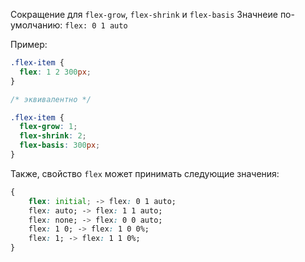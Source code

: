 Сокращение для `flex-grow`, `flex-shrink` и `flex-basis`
Значнеие по-умолчанию: `flex: 0 1 auto`

Пример:
```css
.flex-item {
  flex: 1 2 300px;
}

/* эквивалентно */

.flex-item {
  flex-grow: 1;
  flex-shrink: 2;
  flex-basis: 300px;
}
```

Также, свойство `flex` может принимать следующие значения: 
```css
{
	flex: initial; -> flex: 0 1 auto;
	flex: auto; -> flex: 1 1 auto;
	flex: none; -> flex: 0 0 auto;
	flex: 1 0; -> flex: 1 0 0%;
	flex: 1; -> flex: 1 1 0%;
}
```
